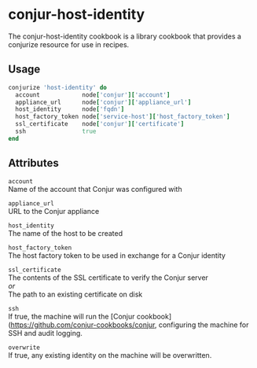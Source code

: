 conjur-host-identity
====================
The conjur-host-identity cookbook is a library cookbook that provides a conjurize resource for use in recipes.

Usage
-----
```ruby
conjurize 'host-identity' do
  account            node['conjur']['account']
  appliance_url      node['conjur']['appliance_url']
  host_identity      node['fqdn']
  host_factory_token node['service-host']['host_factory_token']
  ssl_certificate    node['conjur']['certificate']
  ssh                true
end
```

Attributes
----------
`account`  
Name of the account that Conjur was configured with
  
`appliance_url`  
URL to the Conjur appliance
  
`host_identity`  
The name of the host to be created
  
`host_factory_token`  
The host factory token to be used in exchange for a Conjur identity
  
`ssl_certificate`  
The contents of the SSL certificate to verify the Conjur server  
_or_  
The path to an existing certificate on disk
  
`ssh`  
If true, the machine will run the [Conjur cookbook](https://github.com/conjur-cookbooks/conjur, configuring the machine for SSH and audit logging.

`overwrite`  
If true, any existing identity on the machine will be overwritten.  
